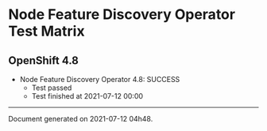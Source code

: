
Node Feature Discovery Operator Test Matrix
===========================================

OpenShift 4.8
-------------


* Node Feature Discovery Operator 4.8: SUCCESS
  - Test passed
  - Test finished at 2021-07-12 00:00


---
Document generated on 2021-07-12 04h48.
